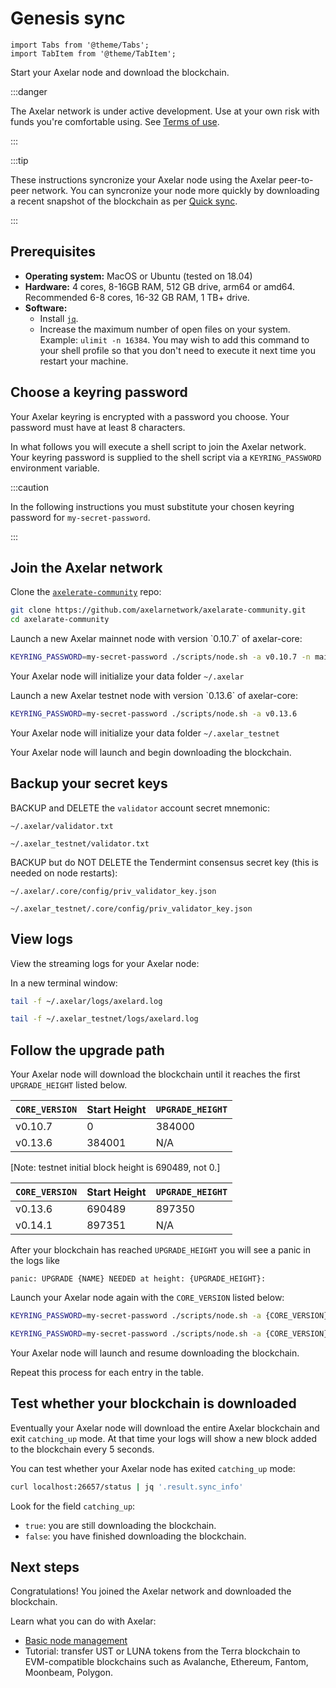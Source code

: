 # Genesis sync

```mdx-code-block
import Tabs from '@theme/Tabs';
import TabItem from '@theme/TabItem';
```

Start your Axelar node and download the blockchain.

:::danger

The Axelar network is under active development.  Use at your own risk with funds you're comfortable using.  See [Terms of use](/terms-of-use).

:::

:::tip

These instructions syncronize your Axelar node using the Axelar peer-to-peer network.  You can syncronize your node more quickly by downloading a recent snapshot of the blockchain as per [Quick sync](join).

:::

## Prerequisites

* **Operating system:**  MacOS or Ubuntu (tested on 18.04)
* **Hardware:** 4 cores, 8-16GB RAM, 512 GB drive, arm64 or amd64. Recommended 6-8 cores, 16-32 GB RAM, 1 TB+ drive.
* **Software:**
    * Install [`jq`](https://stedolan.github.io/jq/download/).
    * Increase the maximum number of open files on your system.  Example: `ulimit -n 16384`.  You may wish to add this command to your shell profile so that you don't need to execute it next time you restart your machine.

## Choose a keyring password

Your Axelar keyring is encrypted with a password you choose.  Your password must have at least 8 characters.

In what follows you will execute a shell script to join the Axelar network.  Your keyring password is supplied to the shell script via a `KEYRING_PASSWORD` environment variable.

:::caution

In the following instructions you must substitute your chosen keyring password for `my-secret-password`.

:::
## Join the Axelar network

Clone the [`axelerate-community`](https://github.com/axelarnetwork/axelarate-community) repo:

```bash
git clone https://github.com/axelarnetwork/axelarate-community.git
cd axelarate-community
```

<Tabs groupId="network">
<TabItem value="mainnet" label="Mainnet" default>
Launch a new Axelar mainnet node with version `0.10.7` of axelar-core:

```bash
KEYRING_PASSWORD=my-secret-password ./scripts/node.sh -a v0.10.7 -n mainnet
```

Your Axelar node will initialize your data folder `~/.axelar`
</TabItem>

<TabItem value="testnet" label="Testnet">
Launch a new Axelar testnet node with version `0.13.6` of axelar-core:

```bash
KEYRING_PASSWORD=my-secret-password ./scripts/node.sh -a v0.13.6
```

Your Axelar node will initialize your data folder `~/.axelar_testnet`
</TabItem>
</Tabs>

Your Axelar node will launch and begin downloading the blockchain.

## Backup your secret keys

BACKUP and DELETE the `validator` account secret mnemonic:

<Tabs groupId="network" className='hidden'>
<TabItem value="mainnet" label="Mainnet" default>

```
~/.axelar/validator.txt
```

</TabItem>

<TabItem value="testnet" label="Testnet">

```
~/.axelar_testnet/validator.txt
```

</TabItem>
</Tabs>

BACKUP but do NOT DELETE the Tendermint consensus secret key (this is needed on node restarts):

<Tabs groupId="network" className='hidden'>
<TabItem value="mainnet" label="Mainnet" default>

```
~/.axelar/.core/config/priv_validator_key.json
```

</TabItem>

<TabItem value="testnet" label="Testnet">

```
~/.axelar_testnet/.core/config/priv_validator_key.json
```

</TabItem>
</Tabs>

## View logs

View the streaming logs for your Axelar node:

In a new terminal window:

<Tabs groupId="network" className='hidden'>
<TabItem value="mainnet" label="Mainnet" default>

```bash
tail -f ~/.axelar/logs/axelard.log
```

</TabItem>

<TabItem value="testnet" label="Testnet">

```bash
tail -f ~/.axelar_testnet/logs/axelard.log
```

</TabItem>
</Tabs>

## Follow the upgrade path

Your Axelar node will download the blockchain until it reaches the first `UPGRADE_HEIGHT` listed below.

<Tabs groupId="network" className='hidden'>
<TabItem value="mainnet" label="Mainnet" default>

`CORE_VERSION`  | Start Height | `UPGRADE_HEIGHT`
------------- | ------------- | -------------
v0.10.7 | 0 | 384000
v0.13.6 | 384001 | N/A

</TabItem>

<TabItem value="testnet" label="Testnet">

[Note: testnet initial block height is 690489, not 0.]

`CORE_VERSION`  | Start Height | `UPGRADE_HEIGHT`
------------- | ------------- | -------------
v0.13.6 | 690489 | 897350
v0.14.1 | 897351 | N/A

</TabItem>
</Tabs>

After your blockchain has reached `UPGRADE_HEIGHT` you will see a panic in the logs like

```
panic: UPGRADE {NAME} NEEDED at height: {UPGRADE_HEIGHT}: 
```

Launch your Axelar node again with the `CORE_VERSION` listed below:

<Tabs groupId="network" className='hidden'>
<TabItem value="mainnet" label="Mainnet" default>

```bash
KEYRING_PASSWORD=my-secret-password ./scripts/node.sh -a {CORE_VERSION} -n mainnet
```

</TabItem>

<TabItem value="testnet" label="Testnet">

```bash
KEYRING_PASSWORD=my-secret-password ./scripts/node.sh -a {CORE_VERSION} -n testnet
```

</TabItem>
</Tabs>

Your Axelar node will launch and resume downloading the blockchain.

Repeat this process for each entry in the table.

## Test whether your blockchain is downloaded

Eventually your Axelar node will download the entire Axelar blockchain and exit `catching_up` mode.  At that time your logs will show a new block added to the blockchain every 5 seconds.

You can test whether your Axelar node has exited `catching_up` mode:

```bash
curl localhost:26657/status | jq '.result.sync_info'
```

Look for the field `catching_up`:
* `true`: you are still downloading the blockchain.
* `false`: you have finished downloading the blockchain.

## Next steps

Congratulations!  You joined the Axelar network and downloaded the blockchain.

Learn what you can do with Axelar:

* [Basic node management](basic)
* Tutorial: transfer UST or LUNA tokens from the Terra blockchain to EVM-compatible blockchains such as Avalanche, Ethereum, Fantom, Moonbeam, Polygon.